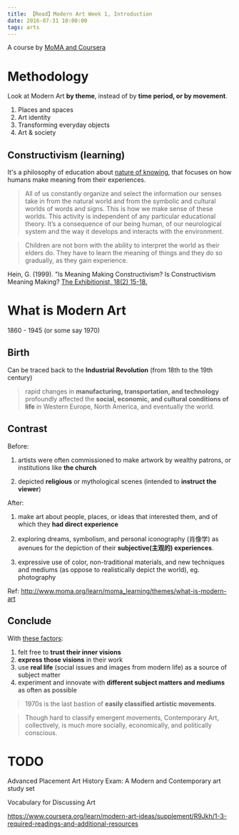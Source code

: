 ```yaml
---
title: 【Read】Modern Art Week 1, Introduction
date: 2016-07-31 10:00:00
tags: arts
---
```


A course by [MoMA and Coursera](https://www.coursera.org/learn/modern-art-ideas)

# Methodology 

Look at Modern Art __by theme__, instead of by __time period, or by movement__. 

1. Places and spaces
2. Art identity
3. Transforming everyday objects
4. Art & society

## Constructivism (learning)

It's a philosophy of education about [nature of knowing](https://en.wikipedia.org/wiki/Constructivism), that focuses on how humans make meaning from their experiences. 

> All of us constantly organize and select the information our senses take in from the natural world and from the symbolic and cultural worlds of words and signs. This is how we make sense of these worlds. This activity is independent of any particular educational theory. It’s a consequence of our being human, of our neurological system and the way it develops and interacts with the environment.

> Children are not born with the ability to interpret the world as their elders do. They have to learn the meaning of things and they do so gradually, as they gain experience. 

Hein, G. (1999). "Is Meaning Making Constructivism? Is Constructivism Meaning Making? [The Exhibitionist, 18(2) 15-18.](https://d396qusza40orc.cloudfront.net/mairesources2015/Module%201%20Readings/Hein_isMeaningMaking.pdf)

# What is Modern Art

1860 - 1945 (or some say 1970)

## Birth

Can be traced back to the __Industrial Revolution__ (from 18th to the 19th century)

> rapid changes in __manufacturing, transportation, and technology__ profoundly affected the __social, economic, and cultural conditions of life__ in Western Europe, North America, and eventually the world. 

## Contrast

Before: 

1. artists were often commissioned to make artwork by wealthy patrons, or institutions like __the church__

1. depicted __religious__ or mythological scenes (intended to __instruct the viewer__)

After:

1. make art about people, places, or ideas that interested them, and of which they __had direct experience__

1. exploring dreams, symbolism, and personal iconography (肖像学) as avenues for the depiction of their __subjective(主观的) experiences__.

1. expressive use of color, non-traditional materials, and new techniques and mediums (as oppose to realistically depict the world), eg. photography

Ref: http://www.moma.org/learn/moma_learning/themes/what-is-modern-art

## Conclude

With [these factors](http://wendistry.com/contemporary-vs-modern-whats-the-difference/): 

1. felt free to __trust their inner visions__
1. __express those visions__ in their work
1. use __real life__ (social issues and images from modern life) as a source of subject matter
1. experiment and innovate with __different subject matters and mediums__ as often as possible

> 1970s is the last bastion of __easily classified artistic movements__. 

> Though hard to classify emergent movements, Contemporary Art, collectively, is much more socially, economically, and politically conscious. 

# TODO

Advanced Placement Art History Exam: A Modern and Contemporary art study set

Vocabulary for Discussing Art

https://www.coursera.org/learn/modern-art-ideas/supplement/R9Jkh/1-3-required-readings-and-additional-resources
